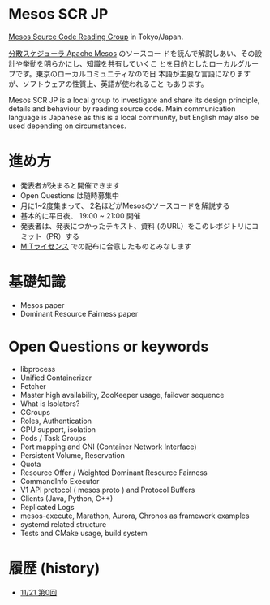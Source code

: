 # Mesos SCR JP

[Mesos Source Code Reading Group](http://mesos-scr-jp.connpass.com/) in Tokyo/Japan.

[分散スケジューラ Apache Mesos](http://mesos.apache.org) のソースコー
ドを読んで解説しあい、その設計や挙動を明らかにし、知識を共有していくこ
とを目的としたローカルグループです。東京のローカルコミュニティなので日
本語が主要な言語になりますが、ソフトウェアの性質上、英語が使われること
もあります。

Mesos SCR JP is a local group to investigate and share its design
principle, details and behaviour by reading source code. Main
communication language is Japanese as this is a local community, but
English may also be used depending on circumstances.

# 進め方

* 発表者が決まると開催できます
* Open Questions は随時募集中
* 月に1~2度集まって、 2名ほどがMesosのソースコードを解説する
* 基本的に平日夜、 19:00 ~ 21:00 開催
* 発表者は、発表につかったテキスト、資料 (のURL）をこのレポジトリにコ
  ミット（PR）する
* [MITライセンス](https://opensource.org/licenses/MIT) での配布に合意したものとみなします

# 基礎知識

* Mesos paper
* Dominant Resource Fairness paper

# Open Questions or keywords

* libprocess
* Unified Containerizer
* Fetcher
* Master high availability, ZooKeeper usage, failover sequence
* What is Isolators?
* CGroups
* Roles, Authentication
* GPU support, isolation
* Pods / Task Groups
* Port mapping and CNI (Container Network Interface)
* Persistent Volume, Reservation
* Quota
* Resource Offer / Weighted Dominant Resource Fairness
* CommandInfo Executor
* V1 API protocol ( mesos.proto ) and Protocol Buffers
* Clients (Java, Python, C++)
* Replicated Logs
* mesos-execute, Marathon, Aurora, Chronos as framework examples
* systemd related structure
* Tests and CMake usage, build system

# 履歴 (history)

- [11/21 第0回](http://mesos-scr-jp.connpass.com/event/43819/)
